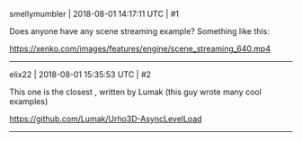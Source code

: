 smellymumbler | 2018-08-01 14:17:11 UTC | #1

Does anyone have any scene streaming example? Something like this:

https://xenko.com/images/features/engine/scene_streaming_640.mp4

-------------------------

elix22 | 2018-08-01 15:35:53 UTC | #2

This one is the closest , written by Lumak (this guy wrote many cool examples)

https://github.com/Lumak/Urho3D-AsyncLevelLoad

-------------------------

